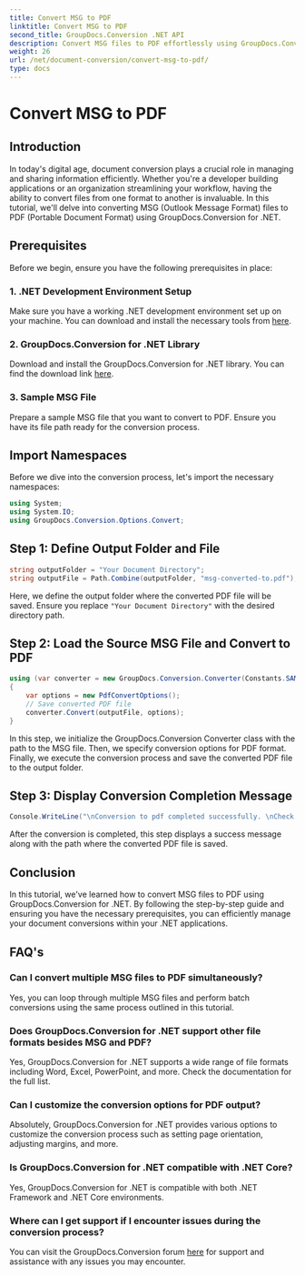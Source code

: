 ```yaml
---
title: Convert MSG to PDF
linktitle: Convert MSG to PDF
second_title: GroupDocs.Conversion .NET API
description: Convert MSG files to PDF effortlessly using GroupDocs.Conversion for .NET. Follow our step-by-step guide for seamless document management.
weight: 26
url: /net/document-conversion/convert-msg-to-pdf/
type: docs
---
```

# Convert MSG to PDF

## Introduction
In today's digital age, document conversion plays a crucial role in managing and sharing information efficiently. Whether you're a developer building applications or an organization streamlining your workflow, having the ability to convert files from one format to another is invaluable. In this tutorial, we'll delve into converting MSG (Outlook Message Format) files to PDF (Portable Document Format) using GroupDocs.Conversion for .NET.
## Prerequisites
Before we begin, ensure you have the following prerequisites in place:
### 1. .NET Development Environment Setup
Make sure you have a working .NET development environment set up on your machine. You can download and install the necessary tools from [here](https://dotnet.microsoft.com/download).
### 2. GroupDocs.Conversion for .NET Library
Download and install the GroupDocs.Conversion for .NET library. You can find the download link [here](https://releases.groupdocs.com/conversion/net/).
### 3. Sample MSG File
Prepare a sample MSG file that you want to convert to PDF. Ensure you have its file path ready for the conversion process.

## Import Namespaces
Before we dive into the conversion process, let's import the necessary namespaces:
```csharp
using System;
using System.IO;
using GroupDocs.Conversion.Options.Convert;
```

## Step 1: Define Output Folder and File
```csharp
string outputFolder = "Your Document Directory";
string outputFile = Path.Combine(outputFolder, "msg-converted-to.pdf");
```
Here, we define the output folder where the converted PDF file will be saved. Ensure you replace `"Your Document Directory"` with the desired directory path.
## Step 2: Load the Source MSG File and Convert to PDF
```csharp
using (var converter = new GroupDocs.Conversion.Converter(Constants.SAMPLE_MSG))
{
    var options = new PdfConvertOptions();
    // Save converted PDF file
    converter.Convert(outputFile, options);
}
```
In this step, we initialize the GroupDocs.Conversion Converter class with the path to the MSG file. Then, we specify conversion options for PDF format. Finally, we execute the conversion process and save the converted PDF file to the output folder.
## Step 3: Display Conversion Completion Message
```csharp
Console.WriteLine("\nConversion to pdf completed successfully. \nCheck output in {0}", outputFolder);
```
After the conversion is completed, this step displays a success message along with the path where the converted PDF file is saved.

## Conclusion
In this tutorial, we've learned how to convert MSG files to PDF using GroupDocs.Conversion for .NET. By following the step-by-step guide and ensuring you have the necessary prerequisites, you can efficiently manage your document conversions within your .NET applications.
## FAQ's
### Can I convert multiple MSG files to PDF simultaneously?
Yes, you can loop through multiple MSG files and perform batch conversions using the same process outlined in this tutorial.
### Does GroupDocs.Conversion for .NET support other file formats besides MSG and PDF?
Yes, GroupDocs.Conversion for .NET supports a wide range of file formats including Word, Excel, PowerPoint, and more. Check the documentation for the full list.
### Can I customize the conversion options for PDF output?
Absolutely, GroupDocs.Conversion for .NET provides various options to customize the conversion process such as setting page orientation, adjusting margins, and more.
### Is GroupDocs.Conversion for .NET compatible with .NET Core?
Yes, GroupDocs.Conversion for .NET is compatible with both .NET Framework and .NET Core environments.
### Where can I get support if I encounter issues during the conversion process?
You can visit the GroupDocs.Conversion forum [here](https://forum.groupdocs.com/c/conversion/11) for support and assistance with any issues you may encounter.
